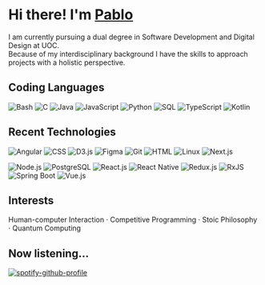 # Hi there! I'm [Pablo](https://apausa.dev)

I am currently pursuing a dual degree in Software Development and Digital Design at UOC.  
Because of my interdisciplinary background I have the skills to approach projects with a holistic perspective.

## Coding Languages

![Bash](https://img.shields.io/badge/Bash-0d1117?style=for-the-bagde&logo=gnubash)
![C](https://img.shields.io/badge/C-0d1117?style=for-the-bagde&logo=c)
![Java](https://img.shields.io/badge/Java-0d1117)
![JavaScript](https://img.shields.io/badge/JavaScript-0d1117?style=for-the-bagde&logo=javascript)
![Python](https://img.shields.io/badge/Python-0d1117?style=for-the-bagde&logo=python)
![SQL](https://img.shields.io/badge/SQL-0d1117)
![TypeScript](https://img.shields.io/badge/TypeScript-0d1117?style=for-the-bagde&logo=typescript)
![Kotlin](https://img.shields.io/badge/Kotlin-0d1117?style=for-the-bagde&logo=kotlin)

## Recent Technologies

![Angular](https://img.shields.io/badge/Angular-0d1117?style=for-the-bagde&logo=angular)
![CSS](https://img.shields.io/badge/CSS-0d1117?style=for-the-bagde&logo=css3)
![D3.js](https://img.shields.io/badge/D3.js-0d1117?style=for-the-bagde&logo=d3dotjs)
![Figma](https://img.shields.io/badge/Figma-0d1117?style=for-the-bagde&logo=figma)
![Git](https://img.shields.io/badge/Git-0d1117?style=for-the-bagde&logo=git)
![HTML](https://img.shields.io/badge/HTML-0d1117?style=for-the-bagde&logo=html5)
![Linux](https://img.shields.io/badge/Linux-0d1117?style=for-the-bagde&logo=linux)
![Next.js](https://img.shields.io/badge/Next.js-0d1117?style=for-the-bagde&logo=nextdotjs)

![Node.js](https://img.shields.io/badge/Node.js-0d1117?style=for-the-bagde&logo=nodedotjs)
![PostgreSQL](https://img.shields.io/badge/PostgreSQL-0d1117?style=for-the-bagde&logo=postgresql)
![React.js](https://img.shields.io/badge/React.js-0d1117?style=for-the-bagde&logo=react)
![React Native](https://img.shields.io/badge/React_Native-0d1117?style=for-the-bagde&logo=react)
![Redux.js](https://img.shields.io/badge/Redux.js-0d1117?style=for-the-bagde&logo=redux)
![RxJS](https://img.shields.io/badge/RxJS-0d1117)
![Spring Boot](https://img.shields.io/badge/Spring_Boot-0d1117?style=for-the-bagde&logo=springboot)
![Vue.js](https://img.shields.io/badge/Vue.js-0d1117?style=for-the-bagde&logo=vuedotjs)

## Interests

Human-computer Interaction · Competitive Programming · Stoic Philosophy · Quantum Computing

## Now listening...

[![spotify-github-profile](https://spotify-github-profile.kittinanx.com/api/view?uid=pabloapausa&cover_image=true&theme=natemoo-re&show_offline=true&background_color=121212&interchange=false&bar_color=53b14f&bar_color_cover=false)](https://spotify-github-profile.kittinanx.com/api/view?uid=pabloapausa&redirect=true)
